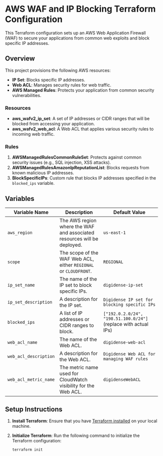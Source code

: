 # AWS WAF and IP Blocking Terraform Configuration

This Terraform configuration sets up an AWS Web Application Firewall (WAF) to secure your applications from common web exploits and block specific IP addresses.

## Overview

This project provisions the following AWS resources:
- **IP Set**: Blocks specific IP addresses.
- **Web ACL**: Manages security rules for web traffic.
- **AWS Managed Rules**: Protects your application from common security vulnerabilities.

### Resources
- **aws_wafv2_ip_set**: A set of IP addresses or CIDR ranges that will be blocked from accessing your application.
- **aws_wafv2_web_acl**: A Web ACL that applies various security rules to incoming web traffic.

### Rules
1. **AWSManagedRulesCommonRuleSet**: Protects against common security issues (e.g., SQL injection, XSS attacks).
2. **AWSManagedRulesAmazonIpReputationList**: Blocks requests from known malicious IP addresses.
3. **BlockSpecificIPs**: Custom rule that blocks IP addresses specified in the `blocked_ips` variable.

## Variables

| Variable Name             | Description                                                                 | Default Value             |
| ------------------------- | --------------------------------------------------------------------------- | ------------------------- |
| `aws_region`              | The AWS region where the WAF and associated resources will be deployed.      | `us-east-1`               |
| `scope`                   | The scope of the WAF Web ACL, either `REGIONAL` or `CLOUDFRONT`.             | `REGIONAL`                |
| `ip_set_name`             | The name of the IP set to block specific IPs.                                | `digidense-ip-set`        |
| `ip_set_description`      | A description for the IP set.                                                | `Digidense IP set for blocking specific IPs` |
| `blocked_ips`             | A list of IP addresses or CIDR ranges to block.                              | `["192.0.2.0/24", "198.51.100.0/24"]` (replace with actual IPs) |
| `web_acl_name`            | The name of the Web ACL.                                                     | `digidense-web-acl`       |
| `web_acl_description`     | A description for the Web ACL.                                               | `Digidense Web ACL for managing WAF rules` |
| `web_acl_metric_name`     | The metric name used for CloudWatch visibility for the Web ACL.              | `digidenseWebACL`         |

## Setup Instructions

1. **Install Terraform**: Ensure that you have [Terraform installed](https://www.terraform.io/downloads.html) on your local machine.

2. **Initialize Terraform**: Run the following command to initialize the Terraform configuration:
   ```sh
   terraform init
